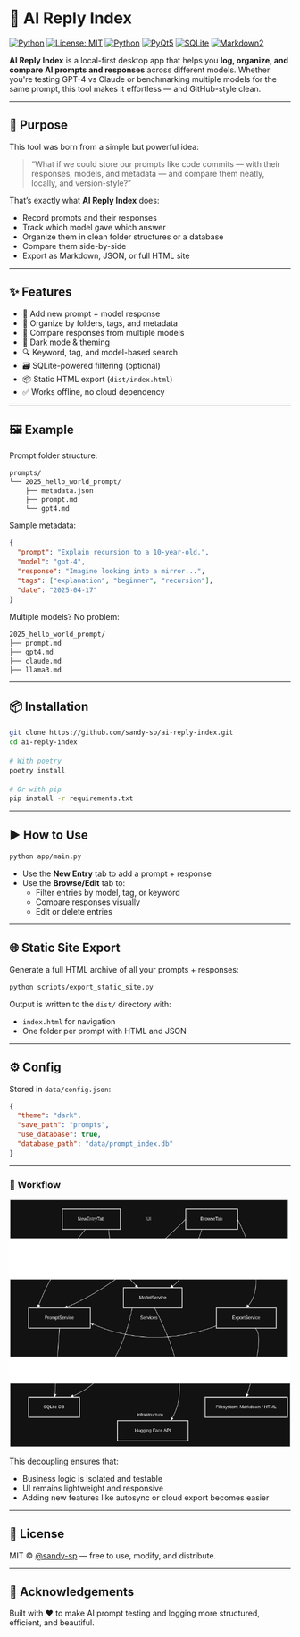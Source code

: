 # 🧠 AI Reply Index

[![Python](https://img.shields.io/badge/Python-3.12+-blue?logo=python)](https://www.python.org/)
[![License: MIT](https://img.shields.io/badge/License-MIT-lightgrey.svg)](./LICENSE)
[![Python](https://img.shields.io/badge/Python-3.12+-blue?logo=python)](https://www.python.org/)
[![PyQt5](https://img.shields.io/badge/GUI-PyQt5-green?logo=qt)](https://riverbankcomputing.com/software/pyqt/)
[![SQLite](https://img.shields.io/badge/Database-SQLite-blue?logo=sqlite)](https://sqlite.org/)
[![Markdown2](https://img.shields.io/badge/Markdown-Markdown2-lightgrey?logo=markdown)](https://github.com/trentm/python-markdown2)

**AI Reply Index** is a local-first desktop app that helps you **log, organize, and compare AI prompts and responses** across different models. Whether you're testing GPT-4 vs Claude or benchmarking multiple models for the same prompt, this tool makes it effortless — and GitHub-style clean.

---

## 🚀 Purpose

This tool was born from a simple but powerful idea:

> “What if we could store our prompts like code commits — with their responses, models, and metadata — and compare them neatly, locally, and version-style?”

That’s exactly what **AI Reply Index** does:
- Record prompts and their responses
- Track which model gave which answer
- Organize them in clean folder structures or a database
- Compare them side-by-side
- Export as Markdown, JSON, or full HTML site

---

## ✨ Features

- 📝 Add new prompt + model response
- 📂 Organize by folders, tags, and metadata
- 🧠 Compare responses from multiple models
- 🎨 Dark mode & theming
- 🔍 Keyword, tag, and model-based search
- 🗃️ SQLite-powered filtering (optional)
- 📦 Static HTML export (`dist/index.html`)
- ✅ Works offline, no cloud dependency

---

## 🖼 Example

Prompt folder structure:

```
prompts/
└── 2025_hello_world_prompt/
    ├── metadata.json
    ├── prompt.md
    └── gpt4.md
```

Sample metadata:

```json
{
  "prompt": "Explain recursion to a 10-year-old.",
  "model": "gpt-4",
  "response": "Imagine looking into a mirror...",
  "tags": ["explanation", "beginner", "recursion"],
  "date": "2025-04-17"
}
```

Multiple models? No problem:

```
2025_hello_world_prompt/
├── prompt.md
├── gpt4.md
├── claude.md
├── llama3.md
```

---

## 📦 Installation

```bash
git clone https://github.com/sandy-sp/ai-reply-index.git
cd ai-reply-index

# With poetry
poetry install

# Or with pip
pip install -r requirements.txt
```

---

## ▶️ How to Use

```bash
python app/main.py
```

- Use the **New Entry** tab to add a prompt + response
- Use the **Browse/Edit** tab to:
  - Filter entries by model, tag, or keyword
  - Compare responses visually
  - Edit or delete entries

---

## 🌐 Static Site Export

Generate a full HTML archive of all your prompts + responses:

```bash
python scripts/export_static_site.py
```

Output is written to the `dist/` directory with:
- `index.html` for navigation
- One folder per prompt with HTML and JSON

---

## ⚙️ Config

Stored in `data/config.json`:

```json
{
  "theme": "dark",
  "save_path": "prompts",
  "use_database": true,
  "database_path": "data/prompt_index.db"
}
```

---

### 🔄 Workflow

![](workflow.png)

This decoupling ensures that:
- Business logic is isolated and testable
- UI remains lightweight and responsive
- Adding new features like autosync or cloud export becomes easier

---

## 📄 License

MIT © [@sandy-sp](https://github.com/sandy-sp) — free to use, modify, and distribute.

---

## 🙌 Acknowledgements

Built with ❤️ to make AI prompt testing and logging more structured, efficient, and beautiful.
